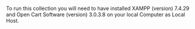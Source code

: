 To run this collection you will need to have installed XAMPP (version) 7.4.29 and Open Cart Software (version) 3.0.3.8 on your local Computer as Local Host.
